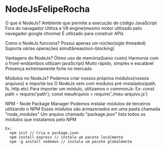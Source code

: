# NodeJsFelipeRocha

O que é NodeJs?
  Ambiente que permite a execução de código JavaScript Fora do navagador
  Utiliza a V8 engine(mesmo motor utilizado pelo navegador google chrome)
  É utilizado para construir APIs
  

Como o NodeJs funciona?
  Possui apenas um núcleo(sigle threaded)
  Suporta várias operações simultâneas(non-blocking)

Vantagens do NodeJs?
  Ótimo uso de memória(baixo custo)
  Harmonia com o front-end(ambos utilizam javaScript)
  Muito rápido, simples e escalável
  Presença extremamente forte no mercado

Módulos no NodeJs?
  Podemos criar nossos próprios módulos(nossos arquivos) e importá-los
  O NodeJs vem com módulos pré-instalados(path, fs, http etc)
  Para importer um módulo, utilizamos o commonJs:
    Ex: 
      const path = require('path');
      const meuArquivo = require('./meu-arquivo.js')

NPM - Node Package Manager
  Podemos instalar módulos de terceiros utilizando o NPM
  Esses módulos são armazenados em uma pasta chamada "node_modules"
  Um arquivo chamado "package.json" lista todos os módulos que instalamos pelo NPM

    Ex: 
      npm init // Cria o package.json
      npm install express // instala um pacote localmente
      npm -g install nodemon // instala um pacote globalmente

  
